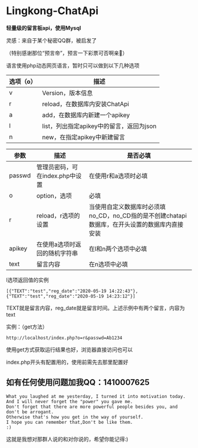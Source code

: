 # Lingkong-ChatApi
****轻量级的留言板api，使用Mysql****

灵感：来自于某个秘密QQ群，被启发了

（特别感谢那位“预言帝”，预言一下彩票可否啊亲🤭）

语言使用php动态网页语言，暂时只可以做到以下几种选项

|  选项（o）   | 描述  |
|  ----  | ----  |
| v  | Version，版本信息 |
| r  | reload，在数据库内安装ChatApi |
| a  | add，在数据库内新建一个apikey |
| l  | list，列出指定apikey中的留言，返回为json |
| n | new，在指定apikey中新建留言 |

| 参数 | 描述 | 是否必填 |
|  ----  | ----  | ----|
| passwd | 管理员密码，可在index.php中设置|在使用r和a选项时必填|
| o | option，选项|必填|
| r | reload，r选项的设置|当使用自定义数据库时必须填no_CD，no_CD指的是不创建chatapi数据库，在开头设置的数据库内直接安装|
| apikey | 在使用a选项时返回的随机字符串 | 在l和n两个选项中必填|
| text | 留言内容 | 在n选项中必填|

l选项返回值的实例
```$xslt
[{"TEXT":"test","reg_date":"2020-05-19 14:22:43"},{"TEXT":"test","reg_date":"2020-05-19 14:23:12"}]
```
TEXT就是留言内容，reg_date就是留言时间。上述示例中有两个留言，内容为text

实例：（get方法）
```$xslt
http://localhost/index.php?o=r&passwd=Ab1234
```
使用get方式获取运行结果也好，浏览器直接访问也可以

index.php开头有配置用的，使用前需先去那里配置好

如有任何使用问题加我QQ：1410007625
-------------------
```
What you laughed at me yesterday, I turned it into motivation today.
And I will never forget the "power" you gave me.
Don't forget that there are more powerful people besides you, and don't be arrogant.
Otherwise that's how you get in the way of yourself.
I hope you can remember that,Don't be like them.
:)
```
这就是我想对那群人说的和对你说的，希望你能记得:)